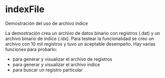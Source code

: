 # indexFile
Demostración del uso de archivo índice

La demostración crea un archivo de datos binario con registros (.dat) y un archivo binario de indice (.idx). Para testear la funcionalidad se creo un archivo con 10 mil registros y tuvo un aceptable desempeño. Hay varias funciones para probarlo: 
  - para generar y visualizar el archivo de registros
  - para generar y visualizar el archivo indice
  - para buscar un registro particular
